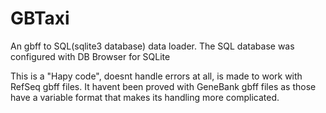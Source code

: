 # GBTaxi
An gbff to SQL(sqlite3 database) data loader.
The SQL database was configured with DB Browser for SQLite

This is a "Hapy code", doesnt handle errors at all, is made to work with RefSeq gbff files. 
It havent been proved with GeneBank gbff files as those have a variable format that makes 
its handling more complicated. 
